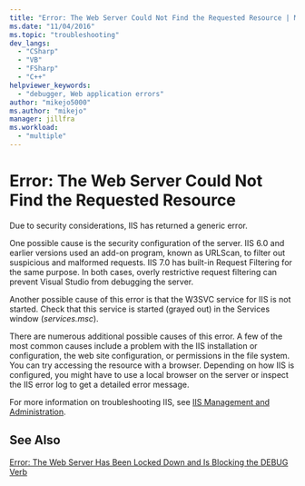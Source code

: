 ```yaml
---
title: "Error: The Web Server Could Not Find the Requested Resource | Microsoft Docs"
ms.date: "11/04/2016"
ms.topic: "troubleshooting"
dev_langs: 
  - "CSharp"
  - "VB"
  - "FSharp"
  - "C++"
helpviewer_keywords: 
  - "debugger, Web application errors"
author: "mikejo5000"
ms.author: "mikejo"
manager: jillfra
ms.workload: 
  - "multiple"
---
```

# Error: The Web Server Could Not Find the Requested Resource
Due to security considerations, IIS has returned a generic error.  

One possible cause is the security configuration of the server. IIS 6.0 and earlier versions used an add-on program, known as URLScan, to filter out suspicious and malformed requests. IIS 7.0 has built-in Request Filtering for the same purpose. In both cases, overly restrictive request filtering can prevent Visual Studio from debugging the server.  

Another possible cause of this error is that the W3SVC service for IIS is not started. Check that this service is started (grayed out) in the Services window (*services.msc*).

There are numerous additional possible causes of this error. A few of the most common causes include a problem with the IIS installation or configuration, the web site configuration, or permissions in the file system. You can try accessing the resource with a browser. Depending on how IIS is configured, you might have to use a local browser on the server or inspect the IIS error log to get a detailed error message.  
  
 For more information on troubleshooting IIS, see [IIS Management and Administration](/iis/manage/provisioning-and-managing-iis/iis-management-and-administration).  
  
## See Also  
 [Error: The Web Server Has Been Locked Down and Is Blocking the DEBUG Verb](../debugger/error-the-web-server-has-been-locked-down-and-is-blocking-the-debug-verb.md)